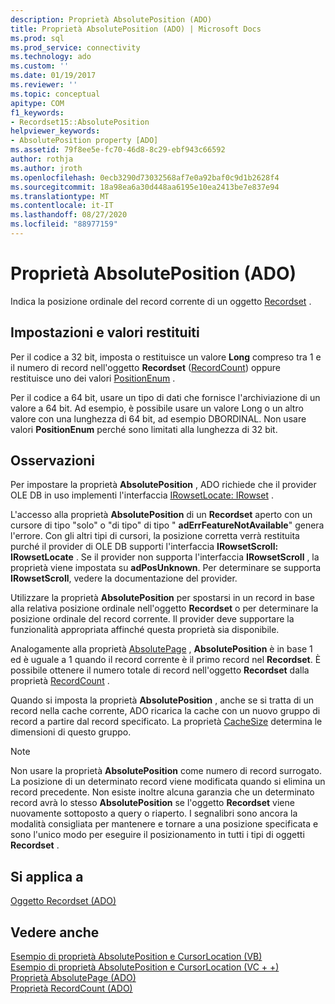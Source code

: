 ```yaml
---
description: Proprietà AbsolutePosition (ADO)
title: Proprietà AbsolutePosition (ADO) | Microsoft Docs
ms.prod: sql
ms.prod_service: connectivity
ms.technology: ado
ms.custom: ''
ms.date: 01/19/2017
ms.reviewer: ''
ms.topic: conceptual
apitype: COM
f1_keywords:
- Recordset15::AbsolutePosition
helpviewer_keywords:
- AbsolutePosition property [ADO]
ms.assetid: 79f8ee5e-fc70-46d8-8c29-ebf943c66592
author: rothja
ms.author: jroth
ms.openlocfilehash: 0ecb3290d73032568af7e0a92baf0c9d1b2628f4
ms.sourcegitcommit: 18a98ea6a30d448aa6195e10ea2413be7e837e94
ms.translationtype: MT
ms.contentlocale: it-IT
ms.lasthandoff: 08/27/2020
ms.locfileid: "88977159"
---
```

# <a name="absoluteposition-property-ado"></a>Proprietà AbsolutePosition (ADO)
Indica la posizione ordinale del record corrente di un oggetto [Recordset](./recordset-object-ado.md) .  
  
## <a name="settings-and-return-values"></a>Impostazioni e valori restituiti  
 Per il codice a 32 bit, imposta o restituisce un valore **Long** compreso tra 1 e il numero di record nell'oggetto **Recordset** ([RecordCount](./recordcount-property-ado.md)) oppure restituisce uno dei valori [PositionEnum](./positionenum.md) .  
  
 Per il codice a 64 bit, usare un tipo di dati che fornisce l'archiviazione di un valore a 64 bit. Ad esempio, è possibile usare un valore Long o un altro valore con una lunghezza di 64 bit, ad esempio DBORDINAL. Non usare valori **PositionEnum** perché sono limitati alla lunghezza di 32 bit.  
  
## <a name="remarks"></a>Osservazioni  
 Per impostare la proprietà **AbsolutePosition** , ADO richiede che il provider OLE DB in uso implementi l'interfaccia [IRowsetLocate: IRowset](/previous-versions/windows/desktop/ms721190(v=vs.85)) .  
  
 L'accesso alla proprietà **AbsolutePosition** di un **Recordset** aperto con un cursore di tipo "solo" o "di tipo" di tipo " **adErrFeatureNotAvailable**" genera l'errore. Con gli altri tipi di cursori, la posizione corretta verrà restituita purché il provider di OLE DB supporti l'interfaccia **IRowsetScroll: IRowsetLocate** . Se il provider non supporta l'interfaccia **IRowsetScroll** , la proprietà viene impostata su **adPosUnknown**. Per determinare se supporta **IRowsetScroll**, vedere la documentazione del provider.  
  
 Utilizzare la proprietà **AbsolutePosition** per spostarsi in un record in base alla relativa posizione ordinale nell'oggetto **Recordset** o per determinare la posizione ordinale del record corrente. Il provider deve supportare la funzionalità appropriata affinché questa proprietà sia disponibile.  
  
 Analogamente alla proprietà [AbsolutePage](./absolutepage-property-ado.md) , **AbsolutePosition** è in base 1 ed è uguale a 1 quando il record corrente è il primo record nel **Recordset**. È possibile ottenere il numero totale di record nell'oggetto **Recordset** dalla proprietà [RecordCount](./recordcount-property-ado.md) .  
  
 Quando si imposta la proprietà **AbsolutePosition** , anche se si tratta di un record nella cache corrente, ADO ricarica la cache con un nuovo gruppo di record a partire dal record specificato. La proprietà [CacheSize](./cachesize-property-ado.md) determina le dimensioni di questo gruppo.  
  
> [!NOTE]
>  Non usare la proprietà **AbsolutePosition** come numero di record surrogato. La posizione di un determinato record viene modificata quando si elimina un record precedente. Non esiste inoltre alcuna garanzia che un determinato record avrà lo stesso **AbsolutePosition** se l'oggetto **Recordset** viene nuovamente sottoposto a query o riaperto. I segnalibri sono ancora la modalità consigliata per mantenere e tornare a una posizione specificata e sono l'unico modo per eseguire il posizionamento in tutti i tipi di oggetti **Recordset** .  
  
## <a name="applies-to"></a>Si applica a  
 [Oggetto Recordset (ADO)](./recordset-object-ado.md)  
  
## <a name="see-also"></a>Vedere anche  
 [Esempio di proprietà AbsolutePosition e CursorLocation (VB)](./absoluteposition-and-cursorlocation-properties-example-vb.md)   
 [Esempio di proprietà AbsolutePosition e CursorLocation (VC + +)](./absoluteposition-and-cursorlocation-properties-example-vc.md)   
 [Proprietà AbsolutePage (ADO)](./absolutepage-property-ado.md)   
 [Proprietà RecordCount (ADO)](./recordcount-property-ado.md)